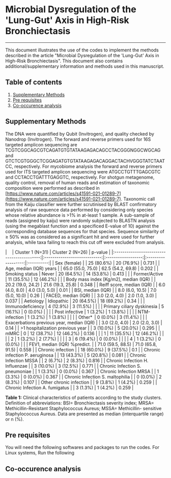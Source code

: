 # Microbial Dysregulation of the 'Lung-Gut' Axis in High-Risk Bronchiectasis
---
This document illustrates the use of the codes to implement the methods described in the article "Microbial Dysregulation of the 'Lung-Gut' Axis in High-Risk Bronchiectasis". This document also contains additional/supplementary information and methods used in this manuscript. 

## Table of contents
1. [Supplementary Methods](#supplementary-methods)
2. [Pre requisites](#pre-requisities)
3. [Co-occurence analysis](#co-occurence-analysis)

## Supplementary Methods
The DNA were quantified by Qubit (Invitrogen), and quality checked by Nanodrop (Invitrogen). The forward and reverse primers used for 16S targeted amplicon sequencing are TCGTCGGCAGCGTCAGATGTGTATAAGAGACAGCCTACGGGNGGCWGCAG and GTCTCGTGGGCTCGGAGATGTGTATAAGAGACAGGACTACHVGGGTATCTAATCC, respectively. For mycobiome analysis the forward and reverse primers used for ITS targeted amplicon sequencing were ATGCCTGTTTGAGCGTC and CCTACCTGATTTGAGGTC, respectively. For shotgun metagenome, quality control, removal of human reads and estimation of taxonomic composition were performed as described in [https://www.nature.com/articles/s41591-021-01289-7](https://www.nature.com/articles/s41591-021-01289-7). Taxonomic call from the Kaiju classifier were further scrutinised by BLAST confirmatory analysis of raw sequence data performed by considering only species whose relative abundance is >1% in at-least 1 sample. A sub-sample of reads (assigned by kaiju) were randomly subjected to BLASTN analysis (using the megablast function and a specificed E-value of 10) against the corresponding database sequences for that species. Sequence similarity of ≥ 50% was as considered as a significant hit and were used for further analysis, while taxa failing to reach this cut off were excluded from analysis.

|                                                                           |  Cluster 1 (N=31)  |  Cluster 2 (N=26)  |  p-value   |
|:------------------------------------------:|:----------------------------:|:------------------:|:------------------:|:----------:|
|                Sex (female)                |                              |     25 (80.6%)     |     20 (76.9%)     |   0.731    |
|          Age, median (IQR) years           |                              | 65.0 (55.0, 75.0)  | 62.5 (54.2, 69.8)  |   0.202    |
|               Smoking status               |            Never             |     20 (64.5%)     |     14 (53.8%)     | 0.413      |
|                                            |        Former/Active         |     11 (35.5%)     |     12 (46.2%)     |            |
|    Body mass index [Kg/m2], median (IQR)   |                              | 20.2 (19.0, 24.2)  | 21.6 (19.3, 25.8)  |   0.348    |
|          Reiff score, median (IQR)         |                              |   6.0 (4.0, 8.0)   |   4.0 (3.0, 5.0)   |    0.01    |
|             BSI, median (IQR)              |                              |  8.0 (6.0, 10.5)   |  7.0 (5.0, 10.0)   |    0.26    |
|            FACED, median (IQR)             |                              |   3.0 (2.0, 4.0)   |   2.0 (1.0, 3.0)   |   0.037    |
|                 Aetiology                  |         Idiopathic           |     20 (64.5%)     |     18 (69.2%)     |    0.34    |
|                                            |      Immunodeficiency        |     4 (12.9%)      |     3 (11.5%)      |            |
|                                            | Primary ciliary dyskinesia   |     5 (16.1%)      |      0 (0.0%)      |            |
|                                            |       Post infective         |      1 (3.2%)      |      1 (3.8%)      |            |
|                                            |        NTM-infection         |      1 (3.2%)      |      1 (3.8%)      |            |
|                                            |           Other*             |      0 (0.0%)      |     3 (11.4%)      |            |
| Exacerbations previous year, median (IQR)  |                              |   3.0 (2.0, 4.0)   |   2.0 (2.0, 3.0)   |    0.14    |
|      >1 hospitalization previous year      |                              |     3 (10.0%)      |     5 (20.0%)      |   0.295    |
|                    mMRC                    |              0               |     12 (38.7%)     |     12 (46.2%)     |   0.136    |
|                                            |              1               |     11 (35.5%)     |     12 (46.2%)     |            |
|                                            |              2               |      1 (3.2%)      |      2 (7.7%)      |            |
|                                            |              3               |     6 (19.4%)      |      0 (0.0%)      |            |
|                                            |              4               |      1 (3.2%)      |      0 (0.0%)      |            |
|        FEV1, median (IQR) %predict.        |                              | 71.0 (59.5, 88.5)  | 71.0 (65.8, 91.5)  |   0.558    |
|             Chronic infection              |                              |     18 (60.0%)     |     9 (37.5%)      |    0.1     |
|      Chronic infection P. aeruginosa       |                              |     13 (43.3%)     |     5 (20.8%)      |   0.081    |
|           Chronic Infection MSSA           |                              |      2 (6.7%)      |      2 (8.3%)      |   0.816    |
|      Chronic Infection H. Influenzae       |                              |     3 (10.0%)      |     3 (12.5%)      |   0.771    |
|      Chronic Infection S. pneumoniae       |                              |      1 (3.3%)      |      0 (0.0%)      |   0.367    |
|           Chronic Infection MRSA           |                              |      1 (3.3%)      |      0 (0.0%)      |   0.367    |
|      Chronic Infection S. maltophilia      |                              |      0 (0.0%)      |      2 (8.3%)      |   0.107    |
|          Other chronic infection           |                              |      9 (3.8%)      |      1 (4.2%)      |   0.259    |
|       Chronic Infection A. fumigatus       |                              |      3 (1.3%)      |      1 (4.2%)      |   0.259    |

**Table 1:** Clinical characteristics of patients according to the study clusters. Definition of abbreviations: BSI= Bronchiectasis severity index; MRSA= Methicillin-Resistant Staphylococcus Aureus; MSSA= Methicillin- sensitive Staphylococcus Aureus. Data are presented as median (interquartile range) or n (%).

## Pre requisites
You will need the following softwares and packages to run the codes.
For Linux systems, Run the following 

## Co-occurence analysis


